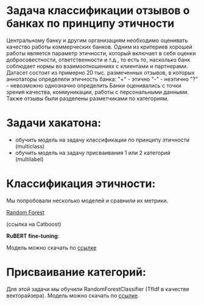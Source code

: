 # Задача классификации отзывов о банках по принципу этичности

Центральному банку и другим организациям необходимо оценивать качество работы коммерческих банков. Одним из критериев хорошей работы является параметр этичности, который включает в себя оценки добросовестности, ответственности и т.д., то есть то, насколько банк соблюдает нормы во взаимоотношениях с клиентами и партнерами. Датасет состоит из примерно 20 тыс. размеченных отзывов, в которых аннотаторы определяли этичность банка:
"+" - этично
"-" - неэтично
"?" - невозможно однозначно определить
Банки оценивались с точки зрения качества, коммуникации, работы с персональными данными.
Также отзывы были разделены разметчиками по категориям.
# Задачи хакатона:
+ обучить модель на задачу классификации по принципу этичности (multiclass)
+ обучить модель на задачу присваивания 1 или 2 категорий (multilabel)
# Классификация этичности:
Мы попробовали несколько моделей и сравнили их метрики.

[Random Forest]

(ссылка на Catboost)

**RuBERT fine-tuning**:

Модель можно скачать по [ссылке](https://disk.yandex.ru/d/FuF3wHpkyTxcJg)

# Присваивание категорий:
Для этой задачи мы обучили RandomForestClassifier (TfIdf в качестве векторайзера).
Модель можно скачать по [ссылке](https://disk.yandex.ru/d/80Q9qc8c7efGyg).


[Random Forest]: <https://github.com/AnnaLebedeva/badass/blob/main/RF_classifier_sentiment.ipynb>
